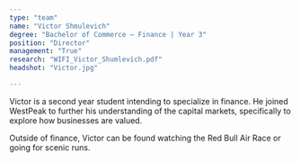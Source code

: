 ```yaml
---
type: "team"
name: "Victor Shmulevich"
degree: "Bachelor of Commerce – Finance | Year 3"
position: "Director"
management: "True"
research: "WIFI_Victor_Shumlevich.pdf"
headshot: "Victor.jpg"

---
```


Victor is a second year student intending to specialize in finance. He joined WestPeak to further his understanding of the capital markets, specifically to explore how businesses are valued.

Outside of finance, Victor can be found watching the Red Bull Air Race or going for scenic runs.


​